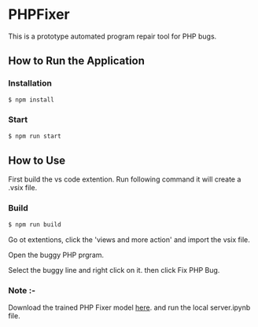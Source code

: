 # PHPFixer

This is a prototype automated program repair tool for PHP bugs.

## How to Run the Application 

### Installation

```bash
$ npm install
```

### Start
```bash
$ npm run start
```

## How to Use

First build the vs code extention. Run following command  it will create a .vsix file.
### Build
```bash
$ npm run build
```

Go ot extentions, click the 'views and more action' and import the vsix file.

Open the buggy PHP prgram.

Select the buggy line and right click on it. then click Fix PHP Bug.


### Note :- 

Download the trained PHP Fixer model [here](https://drive.google.com/drive/folders/1dnkXa4eJa1aw6QmH-fdFW70MdpgUuXpF?usp=sharing). and run the local server.ipynb file.